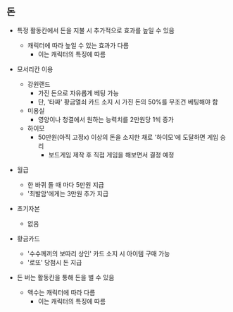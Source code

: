 ## 돈

- 특정 활동칸에서 돈을 지불 시 추가적으로 효과를 높일 수 있음
  - 캐릭터에 따라 높일 수 있는 효과가 다름
    - 이는 캐릭터의 특징에 따름
- 모서리칸 이용
  - 강원랜드
    - 가진 돈으로 자유롭게 베팅 가능
    - 단, '타짜' 황금열쇠 카드 소지 시 가진 돈의 50%를 무조건 베팅해야 함
  - 미용실
    - 영양이나 청결에서 원하는 능력치를 2만원당 1씩 증가
  - 하이모
    - 50만원(아직 고정x) 이상의 돈을 소지한 채로  '하이모'에 도달하면 게임 승리
      - 보드게임 제작 후 직접 게임을 해보면서 결정 예정
- 월급
  - 한 바퀴 돌 때 마다 5만원 지급
  - '최발암'에게는 3만원 추가 지급
- 초기자본
  - 없음

- 황금카드
  - '수수께끼의 보따리 상인' 카드 소지 시 아이템 구매 가능
  - '로또' 당첨시 돈 지급

- 돈 버는 활동칸을 통해 돈을 벌 수 있음
  - 액수는 캐릭터에 따라 다름
    - 이는 캐릭터의 특징에 따름

